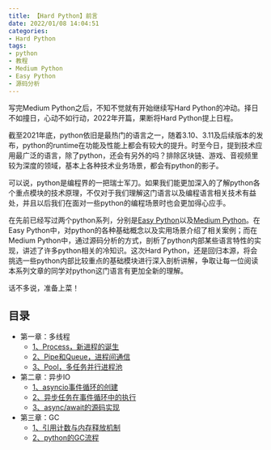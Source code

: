 ```yaml
---
title: 【Hard Python】前言
date: 2022/01/08 14:04:51
categories:
- Hard Python
tags:
- python
- 教程
- Medium Python
- Easy Python
- 源码分析
---
```


写完Medium Python之后，不知不觉就有开始继续写Hard Python的冲动。择日不如撞日，心动不如行动，2022年开篇，果断将Hard Python提上日程。

截至2021年底，python依旧是最热门的语言之一，随着3.10、3.11及后续版本的发布，python的runtime在功能及性能上都会有较大的提升。时至今日，提到技术应用最广泛的语言，除了python，还会有另外的吗？排除区块链、游戏、音视频里较为深度的领域，基本上各种技术业务场景，都会有python的影子。

可以说，python是编程界的一把瑞士军刀。如果我们能更加深入的了解python各个重点模块的技术原理，不仅对于我们理解这门语言以及编程语言相关技术有益处，并且以后我们在面对一些python的编程场景时也会更加得心应手。

在先前已经写过两个python系列，分别是[Easy Python](https://utmhikari.top/categories/Easy-Python/)以及[Medium Python](https://utmhikari.top/categories/Medium-Python/)。在Easy Python中，对python的各种基础概念以及实用场景介绍了相关案例；而在Medium Python中，通过源码分析的方式，剖析了python内部某些语言特性的实现，讲述了许多python相关的冷知识。这次Hard Python，还是回归本源，将会挑选一些python内部比较重点的基础模块进行深入剖析讲解，争取让每一位阅读本系列文章的同学对python这门语言有更加全新的理解。

话不多说，准备上菜！

## 目录

- 第一章：多线程
  - [1、Process，新进程的诞生](https://utmhikari.top/2022/01/16/hardpython/1_multiprocessing_1/)
  - [2、Pipe和Queue，进程间通信](https://utmhikari.top/2022/01/22/hardpython/1_multiprocessing_2/)
  - [3、Pool，多任务并行进程池](https://utmhikari.top/2022/01/30/hardpython/1_multiprocessing_3/)
- 第二章：异步IO
  - [1、asyncio事件循环的创建](https://utmhikari.top/2022/02/12/hardpython/2_asyncio_1/)
  - [2、异步任务在事件循环中的执行](https://utmhikari.top/2022/02/20/hardpython/2_asyncio_2/)
  - [3、async/await的源码实现](https://utmhikari.top/2022/02/26/hardpython/2_asyncio_3/)
- 第三章：GC
  - [1、引用计数与内存释放机制](https://utmhikari.top/2022/03/12/hardpython/3_gc_1/)
  - [2、python的GC流程](https://utmhikari.top/2022/03/19/hardpython/3_gc_2/)
